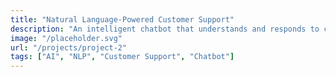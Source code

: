 ```yaml
---
title: "Natural Language-Powered Customer Support"
description: "An intelligent chatbot that understands and responds to customer queries in real-time, improving customer satisfaction."
image: "/placeholder.svg"
url: "/projects/project-2"
tags: ["AI", "NLP", "Customer Support", "Chatbot"]
---
```


